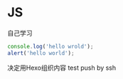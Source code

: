 # JS
自己学习
```js 
console.log('hello wrold');
alert('hello world');
````
决定用Hexo组织内容
test push by ssh
